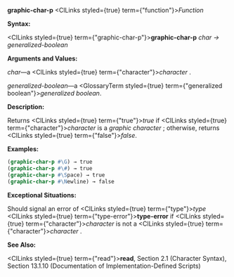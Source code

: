 **graphic-char-p** <ClLinks styled={true} term={"function"}><i>Function</i></ClLinks> 



**Syntax:** 



<ClLinks styled={true} term={"graphic-char-p"}><b>graphic-char-p</b></ClLinks> *char → generalized-boolean* 



**Arguments and Values:** 



*char*—a <ClLinks styled={true} term={"character"}><i>character</i></ClLinks> . 







 



 



*generalized-boolean*—a <GlossaryTerm styled={true} term={"generalized boolean"}><i>generalized boolean</i></GlossaryTerm>. 



**Description:** 



Returns <ClLinks styled={true} term={"true"}><i>true</i></ClLinks> if <ClLinks styled={true} term={"character"}><i>character</i></ClLinks> is a *graphic character* ; otherwise, returns <ClLinks styled={true} term={"false"}><i>false</i></ClLinks>. 



**Examples:**
```lisp
(graphic-char-p #\G) → true 
(graphic-char-p #\#) → true 
(graphic-char-p #\Space) → true 
(graphic-char-p #\Newline) → false 
```
**Exceptional Situations:** 



Should signal an error of <ClLinks styled={true} term={"type"}><i>type</i></ClLinks> <ClLinks styled={true} term={"type-error"}><b>type-error</b></ClLinks> if <ClLinks styled={true} term={"character"}><i>character</i></ClLinks> is not a <ClLinks styled={true} term={"character"}><i>character</i></ClLinks> . 



**See Also:** 



<ClLinks styled={true} term={"read"}><b>read</b></ClLinks>, Section 2.1 (Character Syntax), Section 13.1.10 (Documentation of Implementation-Defined Scripts) 



